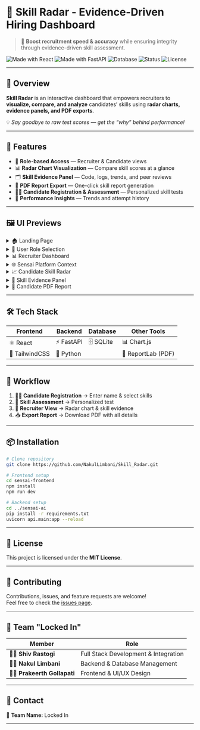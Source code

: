 # 🎯 Skill Radar - Evidence-Driven Hiring Dashboard

> 🚀 **Boost recruitment speed & accuracy** while ensuring integrity through evidence-driven skill assessment.

![Made with React](https://img.shields.io/badge/Made%20with-React-blue?style=flat&logo=react)
![Made with FastAPI](https://img.shields.io/badge/Made%20with-FastAPI-009688?style=flat&logo=fastapi)
![Database](https://img.shields.io/badge/Database-SQLite-blue?style=flat&logo=sqlite)
![Status](https://img.shields.io/badge/Status-Active-success?style=flat)
![License](https://img.shields.io/badge/License-MIT-yellow?style=flat)

---

## 📌 Overview
**Skill Radar** is an interactive dashboard that empowers recruiters to **visualize, compare, and analyze** candidates’ skills using **radar charts, evidence panels, and PDF exports**.

💡 *Say goodbye to raw test scores — get the “why” behind performance!*

---

## 🚀 Features

- 👥 **Role-based Access** — Recruiter & Candidate views
- 📊 **Radar Chart Visualization** — Compare skill scores at a glance
- 🗂 **Skill Evidence Panel** — Code, logs, trends, and peer reviews
- 📄 **PDF Report Export** — One-click skill report generation
- 🧑‍💻 **Candidate Registration & Assessment** — Personalized skill tests
- 🎯 **Performance Insights** — Trends and attempt history

---

## 🖼 UI Previews

<details>
<summary>🏠 Landing Page</summary>

The main landing page with options to **Open Skill Radar** or **Try a demo**.

<img width="1280" height="580" alt="Landing Page" src="https://github.com/user-attachments/assets/992824c9-e6ef-4012-af5b-c8da691c0f0b" />

</details>

<details>
<summary>👥 User Role Selection</summary>

Sign in as a **Recruiter** or **Candidate**.

<img width="1280" height="576" alt="Role Selection" src="https://github.com/user-attachments/assets/f87016b4-0439-4f54-b674-ef34ecb365b6" />

</details>

<details>
<summary>📊 Recruiter Dashboard</summary>

View a list of candidates and open their skill radar profiles.

<img width="1280" height="573" alt="Recruiter Dashboard" src="https://github.com/user-attachments/assets/9e03eb96-593d-4c03-af5c-5c08f4eeaeda" />

</details>

<details>
<summary>🌐 Sensai Platform Context</summary>

Integrated into the Sensai platform with courses and leaderboards.

<img width="1280" height="581" alt="Platform Context" src="https://github.com/user-attachments/assets/de6c7831-161d-4247-8649-912f31cbde5d" />

</details>

<details>
<summary>📈 Candidate Skill Radar</summary>

Visualize skill scores for **Algorithms, SQL, System Design, and Debugging**.  
Includes **Export PDF** button.

<img width="1280" height="579" alt="Skill Radar" src="https://github.com/user-attachments/assets/17a5700f-aee2-4e96-b624-001d2e3455ee" />

</details>

<details>
<summary>🧾 Skill Evidence Panel</summary>

- **Overview Tab** — Summary & score  
- **Code Tab** — Candidate's best attempt  
- **Logs Tab** — Step-by-step actions  
- **Trend Tab** — Performance over attempts  
- **Reviews Tab** — Peer feedback  

<img width="1280" height="578" alt="Evidence Overview" src="https://github.com/user-attachments/assets/076da431-ee33-4226-8e3c-e50016fda72b" />

</details>

<details>
<summary>📄 Candidate PDF Report</summary>

Export detailed performance summaries with trends and evidence.

<img width="658" height="792" alt="PDF Report" src="https://github.com/user-attachments/assets/d206f6c2-ae84-47ab-8362-3099601906a8" />

</details>

---

## 🛠 Tech Stack

| **Frontend** | **Backend** | **Database** | **Other Tools** |
|--------------|-------------|--------------|-----------------|
| ⚛️ React | ⚡ FastAPI | 🗄 SQLite | 📊 Chart.js |
| 🎨 TailwindCSS | 🐍 Python | | 📄 ReportLab (PDF) |

---

## 🔄 Workflow

1. 🧑‍🎓 **Candidate Registration** → Enter name & select skills  
2. 📝 **Skill Assessment** → Personalized test  
3. 👔 **Recruiter View** → Radar chart & skill evidence  
4. 📥 **Export Report** → Download PDF with all details  

---

## 📦 Installation

```bash
# Clone repository
git clone https://github.com/NakulLimbani/Skill_Radar.git

# Frontend setup
cd sensai-frontend
npm install
npm run dev

# Backend setup
cd ../sensai-ai
pip install -r requirements.txt
uvicorn api.main:app --reload
```
---

## 📜 License
This project is licensed under the **MIT License**.

---

## 🤝 Contributing
Contributions, issues, and feature requests are welcome!  
Feel free to check the [issues page](../../issues).

---

## 👥 Team "Locked In"

| Member | Role |
|--------|------|
| 🧑‍💻 **Shiv Rastogi** | Full Stack Development & Integration |
| 🧑‍💻 **Nakul Limbani** | Backend & Database Management |
| 🧑‍💻 **Prakeerth Gollapati** | Frontend & UI/UX Design |

---

## 📧 Contact
📌 **Team Name:** Locked In  

---



